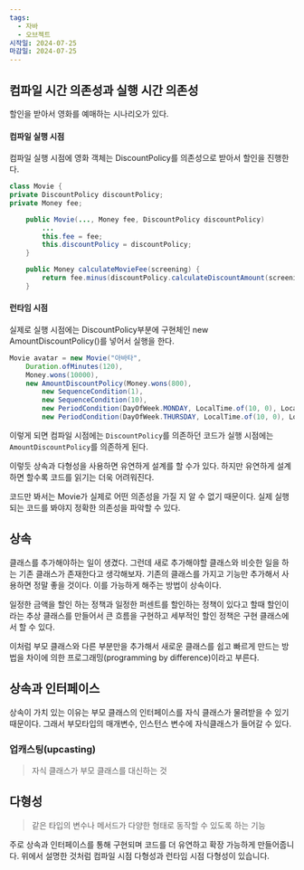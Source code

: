 ```yaml
---
tags:
  - 자바
  - 오브젝트
시작일: 2024-07-25
마감일: 2024-07-25
---
```

## 컴파일 시간 의존성과 실행 시간 의존성
할인을 받아서 영화를 예매하는 시나리오가 있다.

#### 컴파일 실행 시점
컴파일 실행 시점에 영화 객체는 DiscountPolicy를 의존성으로 받아서 할인을 진행한다.
```java
class Movie {
private DiscountPolicy discountPolicy;
private Money fee;

	public Movie(..., Money fee, DiscountPolicy discountPolicy)
		...
		this.fee = fee;
		this.discountPolicy = discountPolicy;
	}

	public Money calculateMovieFee(screening) {
		return fee.minus(discountPolicy.calculateDiscountAmount(screening));
	}

```


#### 런타임 시점
실제로 실행 시점에는 DiscountPolicy부분에 구현체인 new AmountDiscountPolicy()를 넣어서 실행을 한다. 
```java
Movie avatar = new Movie("아바타",  
	Duration.ofMinutes(120),  
	Money.wons(10000),  
	new AmountDiscountPolicy(Money.wons(800),  
		new SequenceCondition(1),  
		new SequenceCondition(10),  
		new PeriodCondition(DayOfWeek.MONDAY, LocalTime.of(10, 0), LocalTime.of(11, 59)),  
		new PeriodCondition(DayOfWeek.THURSDAY, LocalTime.of(10, 0), LocalTime.of(20, 59))));
```

이렇게 되면 컴파일 시점에는 `DiscountPolicy`를 의존하던 코드가 실행 시점에는 `AmountDiscountPolicy`를 의존하게 된다.


이렇듯 상속과 다형성을 사용하면 유연하게 설계를 할 수가 있다.
하지만 유연하게 설계하면 할수록 코드를 읽기는 더욱 어려워진다.

코드만 봐서는 Movie가 실제로 어떤 의존성을 가질 지 알 수 없기 때문이다. 실제 실행되는 코드를 봐야지 정확한 의존성을 파악할 수 있다.


## 상속
클래스를 추가해야하는 일이 생겼다. 그런데 새로 추가해야할 클래스와 비슷한 일을 하는 기존 클래스가 존재한다고 생각해보자. 기존의 클래스를 가지고 기능만 추가해서 사용하면 정말 좋을 것이다.
이를 가능하게 해주는 방법이 상속이다.

일정한 금액을 할인 하는 정책과 일정한 퍼센트를 할인하는 정책이 있다고 할때
할인이라는 추상 클래스를 만들어서 큰 흐름을 구현하고 세부적인 할인 정책은 구현 클래스에서 할 수 있다.

이처럼 부모 클래스와 다른 부분만을 추가해서 새로운 클래스를 쉽고 빠르게 만드는 방법을 차이에 의한 프로그래밍(programming by difference)이라고 부른다.


## 상속과 인터페이스
상속이 가치 있는 이유는 부모 클래스의 인터페이스를 자식 클래스가 물려받을 수 있기 때문이다.
그래서 부모타입의 매개변수, 인스턴스 변수에 자식클래스가 들어갈 수 있다.

### 업캐스팅(upcasting)
> 자식 클래스가 부모 클래스를 대신하는 것


## 다형성
> 같은 타입의 변수나 메서드가 다양한 형태로 동작할 수 있도록 하는 기능

주로 상속과 인터페이스를 통해 구현되며 코드를 더 유연하고 확장 가능하게 만들어줍니다.
위에서 설명한 것처럼 컴파일 시점 다형성과 런타임 시점 다형성이 있습니다.

